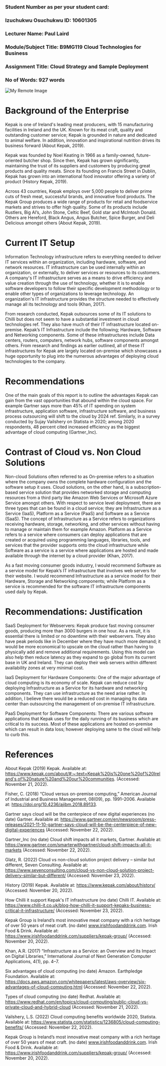 ### Student Number as per your student card:

### Izuchukwu Osuchukwu ID: 10601305
	
### Lecturer Name: Paul Laird

### Module/Subject Title: B9MG119 Cloud Technologies for Business

### Assignment Title: Cloud Strategy and Sample Deployment

### No of Words: 927 words


![My Remote Image](https://pbs.twimg.com/profile_images/827525156369268736/t1whwjl2_400x400.jpg)


# Background of the Enterprise

Kepak is one of Ireland's leading meat producers, with 15 manufacturing facilities in Ireland   and the UK. Known for its meat craft, quality and outstanding customer service; Kepak is grounded in nature and dedicated to animal welfare. In addition, innovation and inspirational nutrition drives its business forward (About Kepak, 2019). 

Kepak was founded by Noel Keating in 1966 as a family-owned, future-oriented butcher shop. Since then, Kepak has grown significantly, maintaining the trust of its suppliers and customers by producing great products and quality meats. Since its founding on Francis Street in Dublin, Kepak has grown into an international food innovator offering a variety of product (History Kepak, 2019).

Across 43 countries, Kepak employs over 5,000 people to deliver prime cuts of fresh meat, successful brands, and innovative food products. The Kepak Group produces a wide range of products for retail and foodservice markets and strives to offer high quality. Some of its products include Rustlers, Big Al’s, John Stone, Celtic Beef, Gold star and McIntosh Donald. Others are Hereford, Black Angus, Angus Butcher, Spice Burger, and Deli Delicious amongst others (About Kepak, 2019). 


# Current IT Setup
Information Technology infrastructure refers to everything needed to deliver IT services within an organization, including hardware, software, and network resources.  IT infrastructure can be used internally within an organization, or externally, to deliver services or resources to its customers. A company's IT infrastructure serves as a means to drive efficiency and value creation through the use of technology, whether it is to enable software developers to follow their specific development methodology or to enable other types of organizations to leverage technology. An organization's IT infrastructure provides the structure needed to effectively manage all its technology and tools (Khan, 2017). 

From research conducted, Kepak outsources some of its IT solutions to Chilli but does not seem to have a substantial investment in cloud technologies ref. They also have much of their IT infrastructure located on-premise. Kepak’s IT Infrastructure include the following; Hardware, Software and Networking components. Some of these infrastructures include Data centers, routers, computers, network hubs, software components amongst others. From research and findings as earlier outlined, all of these IT infrastructures for Kepak are largely located on-premise which showcases a huge opportunity to plug into the numerous advantages of deploying cloud technologies to the company.


# Recommendations

One of the main goals of this report is to outline the advantages Kepak can gain from the vast opportunities that abound within the cloud space. For example Gartner says more than 45% of IT spending on system infrastructure, application software, infrastructure software, and business process outsourcing will shift to the cloud by 2024 ref. Similarly, in a survey conducted by Sujay Vailshery on Statista in 2020; among 2020 respondents, 48 percent cited increased efficiency as the biggest advantage of cloud computing (Gartner_Inc). 

# Contrast of Cloud vs. Non Cloud Solutions

Non-cloud Solutions often referred to as On-premise refers to a situation where the company owns the complete hardware configuration and the software setup it uses. Cloud solutions, on the other hand, is a subscription-based service solution that provides networked storage and computing resources from a third party like Amazon Web Services or Microsoft Azure Service amongst others. 
With respect to service level deployment, there are three types that can be found in a cloud service; they are Infrastructure as a Service (IaaS), Platform as a Service (PaaS) and Software as a Service (SaaS). The concept of Infrastructure as a Service refers to organizations receiving hardware, storage, networking, and other services without having to manage or maintain them for example Amazon. Platform as a Service refers to a service where consumers can deploy applications that are created or acquired using programming languages, libraries, tools, and services that the provider supports onto the cloud infrastructure while Software as a service is a service where applications are hosted and made available through the internet by a cloud provider (Khan, 2017). 

As a fast moving consumer goods industry, I would recommend Software as a service model for Kepak’s IT infrastructure that involves web servers for their website. I would recommend Infrastructure as a service model for their Hardware, Storage and Networking components; while Platform as a service is recommended for the software IT infrastructure components used daily by Kepak.

# Recommendations: Justification

SaaS Deployment for Webservers: Kepak produce fast moving consumer goods, producing more than 3000 burgers in one hour. As a result, it is essential there is limited or no downtime with their webservers. They also have peak periods like in December where they have much more demand; it would be more economical to upscale on the cloud rather than having to physically add and remove additional requirements. Using this model can also help then reduce latency as they expand to go global from its current base in UK and Ireland. They can deploy their web servers within different availability zones at very minimal cost.

IaaS Deployment for Hardware Components: One of the major advantage of cloud computing is its economy of scale. Kepak can reduce cost by deploying Infrastructure as a Service for its hardware and networking components. They can use infrastructure as the need arise rather. In addition, I believe there would be a reduced cost in managing its data center than outsourcing the management of on-premise IT infrastructure.

PaaS Deployment for Software Components: There are various software applications that Kepak uses for the daily running of its business which are critical to its success. Most of these applications are hosted on-premise which can result in data loss; however deploying same to the cloud will help to curb this.

# References
About Kepak (2019) Kepak. Available at: https://www.kepak.com/about/#:~:text=Kepak%20is%20one%20of%20Ireland's,of%20nature%20and%20our%20communities. (Accessed: November 21, 2022). 

Fisher, C. (2018) “Cloud versus on-premise computing,” American Journal of Industrial and Business Management, 08(09), pp. 1991–2006. Available at: https://doi.org/10.4236/ajibm.2018.89133. 

Gartner says cloud will be the centerpiece of new digital experiences (no date) Gartner. Available at: https://www.gartner.com/en/newsroom/press-releases/2021-11-10-gartner-says-cloud-will-be-the-centerpiece-of-new-digital-experiences (Accessed: November 22, 2022). 

Gartner_Inc (no date) Cloud shift impacts all it markets, Gartner. Available at: https://www.gartner.com/smarterwithgartner/cloud-shift-impacts-all-it-markets (Accessed: November 22, 2022). 

Glatz, R. (2022) Cloud vs non-cloud solution project delivery – similar but different, Seven Consulting. Available at: https://www.sevenconsulting.com/cloud-vs-non-cloud-solution-project-delivery-similar-but-different/ (Accessed: November 23, 2022). 

History (2019) Kepak. Available at: https://www.kepak.com/about/history/ (Accessed: November 20, 2022). 

How Chilli it support Kepak's IT infrastructure (no date) Chilli IT. Available at: https://www.chilli-it.co.uk/blog-how-chilli-it-support-kepaks-business-critical-it-infrastructure/ (Accessed: November 23, 2022). 

Kepak Group is Ireland’s most innovative meat company with a rich heritage of over 50 years of meat craft. (no date) www.irishfoodanddrink.com. Irish Food &amp; Drink. Available at: https://www.irishfoodanddrink.com/suppliers/kepak-group/ (Accessed: November 20, 2022). 

Khan, A.R. (2017) “Infrastructure as a Service: an Overview and its Impact on Digital Libraries,” International Journal of Next Generation Computer Applications, 4(1), pp. 4–7. 

Six advantages of cloud computing (no date) Amazon. Earthpledge Foundation. Available at: https://docs.aws.amazon.com/whitepapers/latest/aws-overview/six-advantages-of-cloud-computing.html (Accessed: November 22, 2022). 

Types of cloud computing (no date) Redhat. Available at: https://www.redhat.com/en/topics/cloud-computing/public-cloud-vs-private-cloud-and-hybrid-cloud (Accessed: November 21, 2022). 

Vailshery, L.S. (2022) Cloud computing benefits worldwide 2020, Statista. Available at: https://www.statista.com/statistics/1236805/cloud-computing-benefits/ (Accessed: November 22, 2022).

Kepak Group is Ireland’s most innovative meat company with a rich heritage of over 50 years of meat craft. (no date) www.irishfoodanddrink.com. Irish Food &amp; Drink. Available at: https://www.irishfoodanddrink.com/suppliers/kepak-group/ (Accessed: November 20, 2022).


